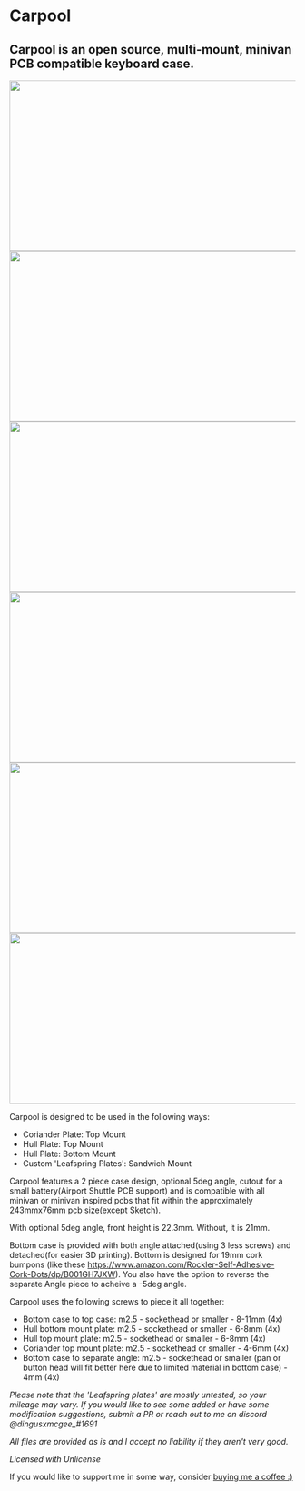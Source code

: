 # Carpool

## Carpool is an open source, multi-mount, minivan PCB compatible keyboard case.

<img src="https://github.com/dingusxmcgee/Carpool/blob/main/Images/Carpool1.png" width="600" height="300">
<img src="https://github.com/dingusxmcgee/Carpool/blob/main/Images/Carpool2.png" width="600" height="300">
<img src="https://github.com/dingusxmcgee/Carpool/blob/main/Images/Carpool3.png" width="600" height="300">
<img src="https://github.com/dingusxmcgee/Carpool/blob/main/Images/Carpool4.png" width="600" height="300">
<img src="https://github.com/dingusxmcgee/Carpool/blob/main/Images/Carpool5.png" width="600" height="300">
<img src="https://github.com/dingusxmcgee/Carpool/blob/main/Images/Carpool6.png" width="600" height="300">

Carpool is designed to be used in the following ways:
 
* Coriander Plate: Top Mount
* Hull Plate: Top Mount
* Hull Plate: Bottom Mount
* Custom 'Leafspring Plates': Sandwich Mount

Carpool features a 2 piece case design, optional 5deg angle, cutout for a small battery(Airport Shuttle PCB support) and is compatible with all minivan or minivan inspired pcbs that fit within the approximately 243mmx76mm pcb size(except Sketch).

With optional 5deg angle, front height is 22.3mm. Without, it is 21mm.

Bottom case is provided with both angle attached(using 3 less screws) and detached(for easier 3D printing). Bottom is designed for 19mm cork bumpons (like these https://www.amazon.com/Rockler-Self-Adhesive-Cork-Dots/dp/B001GH7JXW). You also have the option to reverse the separate Angle piece to acheive a -5deg angle.

Carpool uses the following screws to piece it all together: 
 * Bottom case to top case: m2.5 - sockethead or smaller - 8-11mm (4x)
 * Hull bottom mount plate: m2.5 - sockethead or smaller -  6-8mm (4x)
 * Hull top mount plate: m2.5 - sockethead or smaller - 6-8mm (4x)
 * Coriander top mount plate: m2.5 - sockethead or smaller - 4-6mm (4x)
 * Bottom case to separate angle: m2.5 - sockethead or smaller (pan or button head will fit better here due to limited material in bottom case) - 4mm (4x)

 
*Please note that the 'Leafspring plates' are mostly untested, so your mileage may vary. If you would like to see some added or have some modification suggestions, submit a PR or reach out to me on discord @dingusxmcgee_#1691*


*All files are provided as is and I accept no liability if they aren't very good.*

*Licensed with Unlicense*


If you would like to support me in some way, consider [buying me a coffee :)](https://www.buymeacoffee.com/dingusxmcgee)